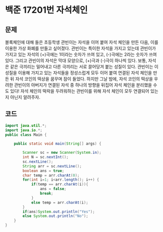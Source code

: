 # 백준 17201번 자석체인

## 문제

블록체인에 대해 들은 초등학생 관빈이는 자석을 이어 붙여 자석 체인을 만든 다음, 이를 이용한 가상 화폐를 만들고 싶어졌다.
관빈이는 특이한 자석을 가지고 있는데 관빈이가 가지고 있는 자석의 (+)극에는 1이라는 숫자가 쓰여 있고,
(-)극에는 2라는 숫자가 쓰여 있다. 그리고 관빈이의 자석은 막대 모양으로, (+)극과 (-)극이 하나씩 있다.
보통, 자석은 같은 극끼리는 밀어내고 다른 극끼리는 서로 끌어당겨 붙는 성질이 있다. 관빈이는 이 성질을
이용해 가지고 있는 자석들을 정성스럽게 모두 이어 붙여 연결된 자석 체인을 만든 뒤 자석 코인의 떡상을 꿈꾸며 잠이
들었다. 하지만 그날 밤에, 자석 코인의 떡상을 우려한 관빈이의 아버지가 연결된 자석 중 하나의 방향을
뒤집어 자석 체인을 분리했을 수도
있다! 자석 체인의 떡락을 두려워하는 관빈이를 위해 자석 체인이 모두 연결되어 있는지 아닌지 알려주자.

## 코드
```Java
import java.util.*;
import java.io.*;
public class Main {
	
	public static void main(String[] args) {

		Scanner sc = new Scanner(System.in);
		int N = sc.nextInt();
		sc.nextLine();
		String arr = sc.nextLine();
		boolean ans = true;
		char temp = arr.charAt(0);
		for(int i=1; i<arr.length(); i++) {
			if(temp == arr.charAt(i)){
				ans = false;
				break;
			}
			else temp = arr.charAt(i); 
		}
		if(ans)System.out.println("Yes");
		else System.out.println("No");
	}
}
```
